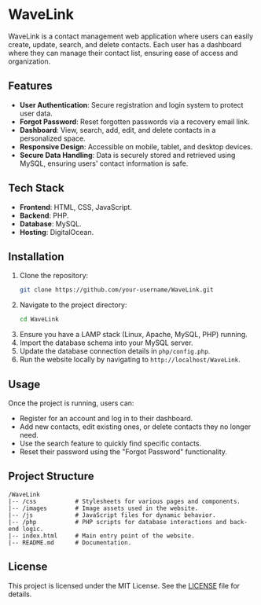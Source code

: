 # WaveLink

WaveLink is a contact management web application where users can easily create, update, search, and delete contacts. Each user has a dashboard where they can manage their contact list, ensuring ease of access and organization.

## Features

- **User Authentication**: Secure registration and login system to protect user data.
- **Forgot Password**: Reset forgotten passwords via a recovery email link.
- **Dashboard**: View, search, add, edit, and delete contacts in a personalized space.
- **Responsive Design**: Accessible on mobile, tablet, and desktop devices.
- **Secure Data Handling**: Data is securely stored and retrieved using MySQL, ensuring users' contact information is safe.

## Tech Stack

- **Frontend**: HTML, CSS, JavaScript.
- **Backend**: PHP.
- **Database**: MySQL.
- **Hosting**: DigitalOcean.

## Installation

1. Clone the repository:
    ```bash
    git clone https://github.com/your-username/WaveLink.git
    ```
2. Navigate to the project directory:
    ```bash
    cd WaveLink
    ```
3. Ensure you have a LAMP stack (Linux, Apache, MySQL, PHP) running.
4. Import the database schema into your MySQL server.
5. Update the database connection details in `php/config.php`.
6. Run the website locally by navigating to `http://localhost/WaveLink`.

## Usage

Once the project is running, users can:
- Register for an account and log in to their dashboard.
- Add new contacts, edit existing ones, or delete contacts they no longer need.
- Use the search feature to quickly find specific contacts.
- Reset their password using the "Forgot Password" functionality.

## Project Structure

```
/WaveLink
|-- /css           # Stylesheets for various pages and components.
|-- /images        # Image assets used in the website.
|-- /js            # JavaScript files for dynamic behavior.
|-- /php           # PHP scripts for database interactions and back-end logic.
|-- index.html     # Main entry point of the website.
|-- README.md      # Documentation.
```

## License

This project is licensed under the MIT License. See the [LICENSE](LICENSE) file for details.
